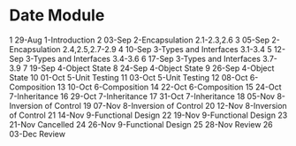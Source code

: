 #     Date      Module
1     29-Aug    1-Introduction
2     03-Sep    2-Encapsulation          2.1-2.3,2.6
3     05-Sep    2-Encapsulation          2.4,2.5,2.7-2.9
4     10-Sep    3-Types and Interfaces   3.1-3.4 
5     12-Sep    3-Types and Interfaces   3.4-3.6
6     17-Sep    3-Types and Interfaces   3.7-3.9
7     19-Sep    4-Object State
8     24-Sep    4-Object State
9     26-Sep    4-Object State
10    01-Oct    5-Unit Testing
11    03-Oct    5-Unit Testing
12    08-Oct    6-Composition
13    10-Oct    6-Composition
14    22-Oct    6-Composition
15    24-Oct    7-Inheritance
16    29-Oct    7-Inheritance
17    31-Oct    7-Inheritance
18    05-Nov    8-Inversion of Control
19    07-Nov    8-Inversion of Control
20    12-Nov    8-Inversion of Control
21    14-Nov    9-Functional Design
22    19-Nov    9-Functional Design 
23    21-Nov    Cancelled
24    26-Nov    9-Functional Design 
25    28-Nov    Review
26    03-Dec    Review

